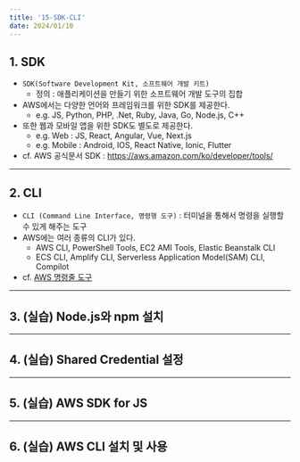 ```yaml
---
title: '15-SDK-CLI'
date: 2024/01/10
---
```


## 1. SDK

* `SDK(Software Development Kit, 소프트웨어 개발 키트)`
  * 정의 : 애플리케이션을 만들기 위한 소프트웨어 개발 도구의 집합
* AWS에서는 다양한 언어와 프레임워크를 위한 SDK를 제공한다.
  * e.g. JS, Python, PHP, .Net, Ruby, Java, Go, Node.js, C++
* 또한 웹과 모바일 앱을 위한 SDK도 별도로 제공한다.
  * e.g. Web : JS, React, Angular, Vue, Next.js
  * e.g. Mobile : Android, IOS, React Native, Ionic, Flutter
* cf. AWS 공식문서 SDK : https://aws.amazon.com/ko/developer/tools/

------

## 2. CLI

* `CLI (Command Line Interface, 명령행 도구)` :  터미널을 통해서 명령을 실행할 수 있게 해주는 도구
* AWS에는 여러 종류의 CLI가 있다.
  * AWS CLI, PowerShell Tools, EC2 AMI Tools, Elastic Beanstalk CLI
  *  ECS CLI, Amplify CLI, Serverless Application Model(SAM) CLI, Compilot
* cf. [AWS 명령줄 도구](https://aws.amazon.com/ko/developer/tools/)



------

## 3. (실습) Node.js와 npm 설치







------

## 4. (실습) Shared Credential 설정







------

## 5. (실습) AWS SDK for JS









------

## 6. (실습) AWS CLI 설치 및 사용

